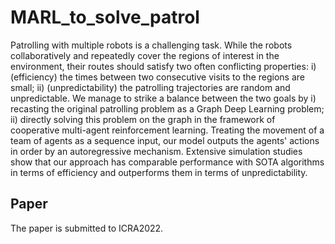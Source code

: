 # MARL_to_solve_patrol

Patrolling with multiple robots is a challenging task. While the robots collaboratively and repeatedly cover the regions of interest in the environment, their routes should satisfy two often conflicting properties: i) (efficiency) the times between two consecutive visits to the regions are small; ii) (unpredictability) the patrolling trajectories are random and unpredictable. We manage to strike a balance between the two goals by i) recasting the original patrolling problem as a Graph Deep Learning problem; ii) directly solving this problem on the graph in the framework of cooperative multi-agent reinforcement learning. Treating the movement of a team of agents as a sequence input, our model outputs the agents' actions in order by an autoregressive mechanism. Extensive simulation studies show that our approach has comparable performance with SOTA algorithms in terms of efficiency and outperforms them in terms of unpredictability.

## Paper
The paper is submitted to ICRA2022.
